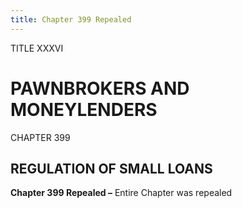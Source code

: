 ```yaml
---
title: Chapter 399 Repealed
---
```


TITLE XXXVI
                                             
PAWNBROKERS AND MONEYLENDERS
============================

CHAPTER 399
                                             
REGULATION OF SMALL LOANS
-------------------------

**Chapter 399 Repealed –** Entire Chapter was repealed
